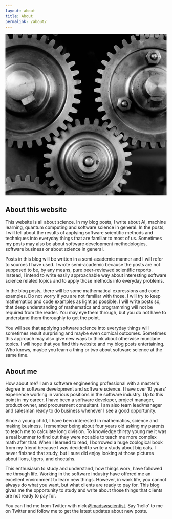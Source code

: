 ```yaml
---
layout: about
title: About
permalink: /about/
---
```


![Cogs!](/assets/img/cogs.png#circle)

## About this website

This website is all about science. In my blog posts, I write about AI, machine learning, quantum computing and software science in general. In the posts, I will tell about the results of applying software scientific methods and techniques into everyday things that are familiar to most of us. Sometimes my posts may also be about software development methodologies, software business or about science in general.

Posts in this blog will be written in a semi-academic manner and I will refer to sources I have used. I wrote semi-academic because the posts are not supposed to be, by any means, pure peer-reviewed scientific reports. Instead, I intend to write easily approachable way about interesting software science related topics and to apply those methods into everyday problems.

In the blog posts, there will be some mathematical expressions and code examples. Do not worry if you are not familiar with those. I will try to keep mathematics and code examples as light as possible. I will write posts so, that deep understanding of mathematics and programming will not be required from the reader. You may eye them through, but you do not have to understand them thoroughly to get the point. 

You will see that applying software science into everyday things will sometimes result surprising and maybe even comical outcomes. Sometimes this approach may also give new ways to think about otherwise mundane topics. I will hope that you find this website and my blog posts entertaining. Who knows, maybe you learn a thing or two about software science at the same time.

## About me

How about me? I am a software engineering professional with a master's degree in software development and software science. I have over 10 years' experience working in various positions in the software industry. Up to this point in my career, I have been a software developer, project manager, product owner, and procurement consultant. I am also team lead/manager and salesman ready to do business whenever I see a good opportunity.

Since a young child, I have been interested in mathematics, science and making business. I remember being about four years old asking my parents to teach me to calculate long division. To knowledge thirsty young me it was a real bummer to find out they were not able to teach me more complex math after that. When I learned to read, I borrowed a huge zoological book from my friend because I was decided to write a study about big cats. I never finished that study, but I sure did enjoy looking at those pictures about lions, tigers, and cheetahs.

This enthusiasm to study and understand, how things work, have followed me through life. Working in the software industry have offered me an excellent environment to learn new things. However, in work life, you cannot always do what you want, but what clients are ready to pay for. This blog gives me the opportunity to study and write about those things that clients are not ready to pay for.

You can find me from Twitter with nick [@madswscientist](https://twitter.com/madswscientist). Say 'hello' to me on Twitter and follow me to get the latest updates about new posts.
